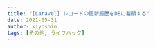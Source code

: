 ```yaml
---
title: "[Laravel] レコードの更新履歴をDBに蓄積する"
date: 2021-05-31
author: kiyoshin
tags: [その他, ライフハック]
---
```


